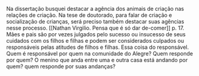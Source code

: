 

Na dissertação busquei destacar a agência dos animais de criação nas relações de criação. Na tese de doutorado, para falar de criação e socialização de crianças, será preciso também  destacar suas agências nesse processo. [[Nathan Virgilio. Pensa que é só dar de-comer]] p. 17. 
Mães e pais são por vezes julgados pelo sucesso ou insucesso de seus cuidados com os filhos e filhas e podem ser considerados culpados ou responsáveis pelas atitudes de filhos e filhas. 
Essa coisa do responsável. Quem é responsável por quem na comunidade do Alegre? Quem responde por quem? O menino que anda entre uma e outra casa está andando por quem? quem responde por suas andanças? 
